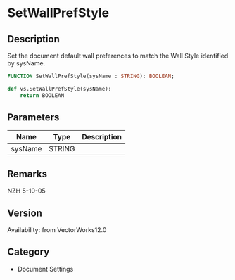# SetWallPrefStyle

## Description
Set the document default wall preferences to match the Wall Style identified by sysName.

```pascal
FUNCTION SetWallPrefStyle(sysName : STRING): BOOLEAN;
```

```python
def vs.SetWallPrefStyle(sysName):
    return BOOLEAN
```

## Parameters
|Name|Type|Description|
|---|---|---|
|sysName|STRING|   |

## Remarks
NZH 5-10-05

## Version
Availability: from VectorWorks12.0

## Category
* Document Settings

